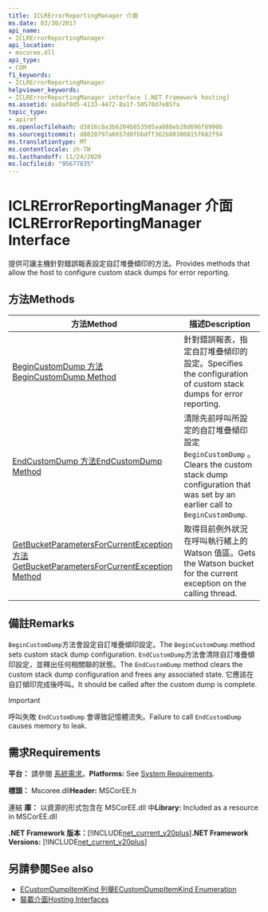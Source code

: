 ```yaml
---
title: ICLRErrorReportingManager 介面
ms.date: 03/30/2017
api_name:
- ICLRErrorReportingManager
api_location:
- mscoree.dll
api_type:
- COM
f1_keywords:
- ICLRErrorReportingManager
helpviewer_keywords:
- ICLRErrorReportingManager interface [.NET Framework hosting]
ms.assetid: ea8af0d5-4133-4472-8a1f-50570d7e85fa
topic_type:
- apiref
ms.openlocfilehash: d3816c8a3b6204b053505aa888eb28d696f8990b
ms.sourcegitcommit: d8020797a6657d0fbbdff362b80300815f682f94
ms.translationtype: MT
ms.contentlocale: zh-TW
ms.lasthandoff: 11/24/2020
ms.locfileid: "95677835"
---
```

# <a name="iclrerrorreportingmanager-interface"></a><span data-ttu-id="577dc-102">ICLRErrorReportingManager 介面</span><span class="sxs-lookup"><span data-stu-id="577dc-102">ICLRErrorReportingManager Interface</span></span>

<span data-ttu-id="577dc-103">提供可讓主機針對錯誤報表設定自訂堆疊傾印的方法。</span><span class="sxs-lookup"><span data-stu-id="577dc-103">Provides methods that allow the host to configure custom stack dumps for error reporting.</span></span>  
  
## <a name="methods"></a><span data-ttu-id="577dc-104">方法</span><span class="sxs-lookup"><span data-stu-id="577dc-104">Methods</span></span>  
  
|<span data-ttu-id="577dc-105">方法</span><span class="sxs-lookup"><span data-stu-id="577dc-105">Method</span></span>|<span data-ttu-id="577dc-106">描述</span><span class="sxs-lookup"><span data-stu-id="577dc-106">Description</span></span>|  
|------------|-----------------|  
|[<span data-ttu-id="577dc-107">BeginCustomDump 方法</span><span class="sxs-lookup"><span data-stu-id="577dc-107">BeginCustomDump Method</span></span>](iclrerrorreportingmanager-begincustomdump-method.md)|<span data-ttu-id="577dc-108">針對錯誤報表，指定自訂堆疊傾印的設定。</span><span class="sxs-lookup"><span data-stu-id="577dc-108">Specifies the configuration of custom stack dumps for error reporting.</span></span>|  
|[<span data-ttu-id="577dc-109">EndCustomDump 方法</span><span class="sxs-lookup"><span data-stu-id="577dc-109">EndCustomDump Method</span></span>](iclrerrorreportingmanager-endcustomdump-method.md)|<span data-ttu-id="577dc-110">清除先前呼叫所設定的自訂堆疊傾印設定 `BeginCustomDump` 。</span><span class="sxs-lookup"><span data-stu-id="577dc-110">Clears the custom stack dump configuration that was set by an earlier call to `BeginCustomDump`.</span></span>|  
|[<span data-ttu-id="577dc-111">GetBucketParametersForCurrentException 方法</span><span class="sxs-lookup"><span data-stu-id="577dc-111">GetBucketParametersForCurrentException Method</span></span>](iclrerrorreportingmanager-getbucketparametersforcurrentexception-method.md)|<span data-ttu-id="577dc-112">取得目前例外狀況在呼叫執行緒上的 Watson 值區。</span><span class="sxs-lookup"><span data-stu-id="577dc-112">Gets the Watson bucket for the current exception on the calling thread.</span></span>|  
  
## <a name="remarks"></a><span data-ttu-id="577dc-113">備註</span><span class="sxs-lookup"><span data-stu-id="577dc-113">Remarks</span></span>  

 <span data-ttu-id="577dc-114">`BeginCustomDump`方法會設定自訂堆疊傾印設定。</span><span class="sxs-lookup"><span data-stu-id="577dc-114">The `BeginCustomDump` method sets custom stack dump configuration.</span></span> <span data-ttu-id="577dc-115">`EndCustomDump`方法會清除自訂堆疊傾印設定，並釋出任何相關聯的狀態。</span><span class="sxs-lookup"><span data-stu-id="577dc-115">The `EndCustomDump` method clears the custom stack dump configuration and frees any associated state.</span></span> <span data-ttu-id="577dc-116">它應該在自訂傾印完成後呼叫。</span><span class="sxs-lookup"><span data-stu-id="577dc-116">It should be called after the custom dump is complete.</span></span>  
  
> [!IMPORTANT]
> <span data-ttu-id="577dc-117">呼叫失敗 `EndCustomDump` 會導致記憶體流失。</span><span class="sxs-lookup"><span data-stu-id="577dc-117">Failure to call `EndCustomDump` causes memory to leak.</span></span>  
  
## <a name="requirements"></a><span data-ttu-id="577dc-118">需求</span><span class="sxs-lookup"><span data-stu-id="577dc-118">Requirements</span></span>  

 <span data-ttu-id="577dc-119">**平台：** 請參閱 [系統需求](../../get-started/system-requirements.md)。</span><span class="sxs-lookup"><span data-stu-id="577dc-119">**Platforms:** See [System Requirements](../../get-started/system-requirements.md).</span></span>  
  
 <span data-ttu-id="577dc-120">**標頭：** Mscoree.dll</span><span class="sxs-lookup"><span data-stu-id="577dc-120">**Header:** MSCorEE.h</span></span>  
  
 <span data-ttu-id="577dc-121">連結 **庫：** 以資源的形式包含在 MSCorEE.dll 中</span><span class="sxs-lookup"><span data-stu-id="577dc-121">**Library:** Included as a resource in MSCorEE.dll</span></span>  
  
 <span data-ttu-id="577dc-122">**.NET Framework 版本：**[!INCLUDE[net_current_v20plus](../../../../includes/net-current-v20plus-md.md)]</span><span class="sxs-lookup"><span data-stu-id="577dc-122">**.NET Framework Versions:** [!INCLUDE[net_current_v20plus](../../../../includes/net-current-v20plus-md.md)]</span></span>  
  
## <a name="see-also"></a><span data-ttu-id="577dc-123">另請參閱</span><span class="sxs-lookup"><span data-stu-id="577dc-123">See also</span></span>

- [<span data-ttu-id="577dc-124">ECustomDumpItemKind 列舉</span><span class="sxs-lookup"><span data-stu-id="577dc-124">ECustomDumpItemKind Enumeration</span></span>](ecustomdumpitemkind-enumeration.md)
- [<span data-ttu-id="577dc-125">裝載介面</span><span class="sxs-lookup"><span data-stu-id="577dc-125">Hosting Interfaces</span></span>](hosting-interfaces.md)
